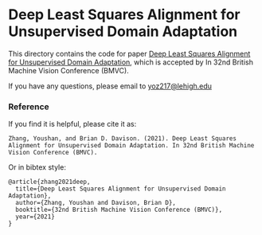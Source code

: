 
# Deep Least Squares Alignment for Unsupervised Domain Adaptation
<!--  <hr width=”200″ align=”left”>  -->
This directory contains the code for paper [Deep Least Squares Alignment for Unsupervised Domain Adaptation](https://www.bmvc2021.com/), which is accepted by In 32nd British Machine Vision Conference (BMVC).


If you have any questions, please email to yoz217@lehigh.edu
### Reference

If you find it is helpful, please cite it as:

`
Zhang, Youshan, and Brian D. Davison. (2021). Deep Least Squares Alignment for Unsupervised Domain Adaptation. In 32nd British Machine Vision Conference (BMVC).
`


Or in bibtex style:

```
@article{zhang2021deep,
  title={Deep Least Squares Alignment for Unsupervised Domain Adaptation},
  author={Zhang, Youshan and Davison, Brian D},
  booktitle={32nd British Machine Vision Conference (BMVC)},
  year={2021}
}

```
